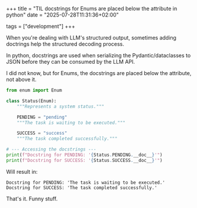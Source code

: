 +++
title = "TIL docstrings for Enums are placed below the attribute in python"
date = "2025-07-28T11:31:36+02:00"

tags = ["development"]
+++

When you're dealing with LLM's structured output, sometimes adding doctrings
help the structured decoding process.

In python, docstrings are used when serializing the Pydantic/dataclasses to JSON before they
can be consumed by the LLM API.

I did not know, but for Enums, the docstrings are placed below the attribute, not above it.

```python
from enum import Enum

class Status(Enum):
    """Represents a system status."""

    PENDING = "pending"
    """The task is waiting to be executed."""

    SUCCESS = "success"
    """The task completed successfully."""

# --- Accessing the docstrings ---
print(f"Docstring for PENDING: '{Status.PENDING.__doc__}'")
print(f"Docstring for SUCCESS: '{Status.SUCCESS.__doc__}'")
```

Will result in:

```plaintext
Docstring for PENDING: 'The task is waiting to be executed.'
Docstring for SUCCESS: 'The task completed successfully.'
```

That's it. Funny stuff.
